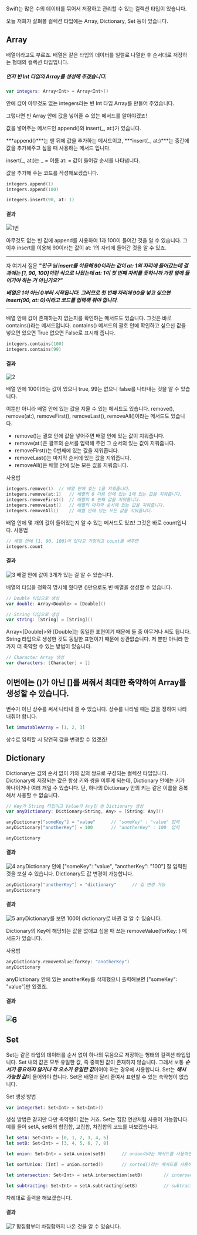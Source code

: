Swift는 많은 수의 데이터를 묶어서 저장하고 관리할 수 있는 컬렉션 타입이 있습니다.

오늘 저희가 살펴볼 컬렉션 타입에는 Array, Dictionary, Set 등이 있습니다.

## Array

배열이라고도 부르죠. 배열은 같은 타입의 데이터를 일렬로 나열한 후 순서대로 저장하는 형태의 컬렉션 타입입니다.

##### 먼저 빈 Int 타입의 Array를 생성해 주겠습니다.

~~~swift
var integers: Array<Int> = Array<Int>() 
~~~

안에 값이 아무것도 없는 integers라는 빈 Int 타입 Array를 만들어 주었습니다.

그렇다면 빈 Array 안에 값을 넣어줄 수 있는 메서드를 알아야겠죠!

값을 넣어주는 메서드인 append()와 insert(_, at:)가 있습니다.

***append()***는 맨 뒤에 값을 추가하는 메서드이고, ***insert(_, at:)***는 중간에 값을 추가해주고 싶을 때 사용하는 메서드 입니다.

insert(_, at:)는 _ = 이름 at: = 값이 들어갈 순서를 나타냅니다.

값을 추가해 주는 코드를 작성해보겠습니다.

~~~swift
integers.append(1)
integers.append(100)

integers.insert(90, at: 1)
~~~

#### 결과

![1번](https://KMG4531.github.io/assets/images/2021-03-24/a.png)

아무것도 없는 빈 값에 append를 사용하여 1과 100이 들어간 것을 알 수 있습니다.
그 이후 insert를 이용해 90이라는 값이 at: 1의 자리에 들어간 것을 알 수 있죠.

------

자 여기서 질문 ***"민구 님 insert를 이용해 90이라는 값이 at: 1의 자리에 들어갔는데 결과에는 [1, 90, 100]이런 식으로 나왔는데 at: 1이 첫 번째 자리를 뜻하니까 가장 앞에 들어가야 하는 거 아닌가요?"*** 

***배열은 1이 아닌 0부터 시작됩니다. 그러므로 첫 번째 자리에 90을 넣고 싶으면 insert(90, at: 0)이라고 코드를 입력해 줘야 합니다.***

------


배열 안에 값이 존재하는지 없는지를 확인하는 메서드도 있습니다. 그것은 바로 contains()라는 메서드입니다.
contains() 메서드의 괄호 안에 확인하고 싶으신 값을 넣으면 있으면 True 없으면 False로 표시해 줍니다.

~~~swift
integers.contains(100)
integers.contains(99)
~~~

#### 결과

![2](https://KMG4531.github.io/assets/images/2021-03-24/b.png)

배열 안에 100이라는 값이 있으니 true, 99는 없으니 false를 나타내는 것을 알 수 있습니다.


이뿐만 아니라 배열 안에 있는 값을 지울 수 있는 메서드도 있습니다.
remove(), remove(at:), removeFirst(), removeLast(), removeAll()이라는 메서드도 있습니다.
* remove()는 괄호 안에 값을 넣어주면 배열 안에 있는 값이 지워줍니다.
* remove(at:)은 괄호의 순서를 입력해 주면 그 순서의 있는 값이 지워줍니다.
* removeFirst()는 0번째에 있는 값을 지워줍니다.
* removeLast()는 마지막 순서에 있는 값을 지워줍니다.
* removeAll()은 배열 안에 있는 모든 값을 지워줍니다.

사용법

~~~swift
integers.remove(1)	// 배열 안에 있는 1을 지워줍니다.
integers.remove(at:1)	// 배열의 0 다음 안에 있는 1에 있는 값을 지워줍니다.
integers.removeFirst()	// 배열의 0 번째 값을 지워줍니다.
integers.removeLast()	// 배열의 마지막 순서에 있는 값을 지워줍니다.
integers.removeAll()	// 배열 안에 있는 모든 값을 지워줍니다.
~~~

배열 안에 몇 개의 값이 들어있는지 알 수 있는 메서드도 있죠! 그것은 바로 count입니다.
사용법

~~~swift
// 배열 안에 [1, 90, 100]이 있다고 가정하고 count를 써주면
integers.count
~~~

#### 결과

![3](https://KMG4531.github.io/assets/images/2021-03-24/c.png)
배열 안에 값이 3개가 있는 걸 알 수 있습니다.


배열의 타입을 정확히 명시해 줬다면 ()만으로도 빈 배열을 생성할 수 있습니다.
~~~swift
// Double 타입으로 생성
var double: Array<Double> = [Double]()

// String 타입으로 생성
var string: [String] = [String]()
~~~

Array<[Double]>와 [Double]는 동일한 표현이기 때문에 둘 중 아무거나 써도 됩니다.
String 타입으로 생성한 것도 동일한 표현이기 때문에 상관없습니다.
저 뿐만 아니라 한 가지 더 축약할 수 있는 방법이 있습니다.

~~~swift
// Character Array 생성
var characters: [Character] = []
~~~

이번에는 ()가 아닌 []를 써줘서 최대한 축약하여 Array를 생성할 수 있습니다.
------

변수가 아닌 상수를 써서 나타내 줄 수 있습니다.
상수를 나타낼 때는 값을 정하여 나타내줘야 합니다.

~~~swift
let immutableArray = [1, 2, 3]
~~~

상수로 입력할 시 당연히 값을 변경할 수 없겠죠!


## Dictionary

Dictionary는 값의 순서 없이 키와 값의 쌍으로 구성되는 컬렉션 타입입니다.
Dictionary에 저장되는 값은 항상 키와 쌍을 이루게 되는데, Dictionary 안에는 키가 하나이거나 여러 개일 수 있습니다.
단, 하나의 Dictionary 안의 키는 같은 이름을 중복해서 사용할 수 없습니다.
~~~swift
// Key가 String 타입이고 Value가 Any인 빈 Dictionary 생성
var anyDictionary: Dictionary<String, Any> = [String: Any]()

anyDictionary["someKey"] = "value"      // "someKey" : "value" 입력
anyDictionary["anotherKey"] = 100       // "anotherKey" : 100  입력

anyDictionary
~~~

#### 결과

![4](https://KMG4531.github.io/assets/images/2021-03-24/d.png)
anyDictionary 안에 ["someKey": "value", "anotherKey": "100"] 잘 입력된 것을 보실 수 있습니다.
Dictionary도 값 변경이 가능합니다.

~~~swift
anyDictionary["anotherKey"] = "dictionary"      // 값 변경 가능
anyDictionary
~~~

#### 결과
![5](https://KMG4531.github.io/assets/images/2021-03-24/e.png)
anyDictionary를 보면 100이 dictionary로 바뀐 걸 알 수 있습니다.


Dictionary의 Key에 해당되는 값을 없애고 싶을 때 쓰는 removeValue(forKey: ) 메서드가 있습니다.

사용법

~~~swift
anyDictionary.removeValue(forKey: "anotherKey")
anyDictionary
~~~

anyDictionary 안에 있는 anotherKey를 삭제했으니 출력해보면 ["someKey": "value"]만 있겠죠.
#### 결과

![6](https://KMG4531.github.io/assets/images/2021-03-24/f.png)
------

## Set

Set는 같은 타입의 데이터를 순서 없이 하나의 묶음으로 저장하는 형태의 컬렉션 타입입니다.
Set 내의 값은 모두 유일한 값, 즉 중복된 값이 존재하지 않습니다. 그래서 보통 ***순서가 중요하지 않거나 각 요소가 유일한 값***이어야 하는 경우에 사용합니다. 
Set는 ***해시 가능한 값***이 들어와야 합니다.
Set은 배열과 달리 줄여서 표현할 수 있는 축약형이 없습니다.

Set 생성 방법

~~~swift
var integerSet: Set<Int> = Set<Int>()
~~~

생성 방법은 같지만 다만 축약형이 없는 거죠.
Set는 집합 연산처럼 사용이 가능합니다.
예를 들어 setA, setB의 합집합, 교집합, 차집합의 코드를 짜보겠습니다.
~~~swift
let setA: Set<Int> = [0, 1, 2, 3, 4, 5]
let setB: Set<Int> = [3, 4, 5, 6, 7, 8]

let union: Set<Int> = setA.union(setB)      // union이라는 메서드를 사용하면 합집합 하지만 자동으로 정렬이 안됨

let sortUnion: [Int] = union.sorted()       // sorted()라는 메서드를 사용하면 같은 타입의 배열로 정렬이 됨

let intersection: Set<Int> = setA.intersection(setB)        // intersection은 교집합

let subtracting: Set<Int> = setA.subtracting(setB)          // subtracting는 차집합
~~~

차례대로 출력을 해보겠습니다.

#### 결과

![7](https://KMG4531.github.io/assets/images/2021-03-24/g.png)
합집합부터 차집합까지 나온 것을 알 수 있습니다.


